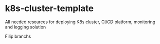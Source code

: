 # k8s-cluster-template
All needed resources for deploying K8s cluster, CI/CD platform, monitoring and logging solution

Filip branchs
